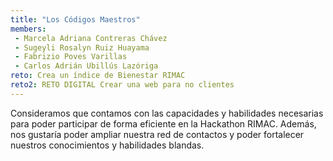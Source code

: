 ```yaml
---
title: "Los Códigos Maestros"
members:
 - Marcela Adriana Contreras Chávez
 - Sugeyli Rosalyn Ruiz Huayama
 - Fabrizio Poves Varillas
 - Carlos Adrián Ubillús Lazóriga
reto: Crea un índice de Bienestar RIMAC
reto2: RETO DIGITAL Crear una web para no clientes
---
```


Consideramos que contamos con las capacidades y habilidades necesarias para poder participar de forma eficiente en la Hackathon RIMAC. Además, nos gustaría poder ampliar nuestra red de contactos y poder fortalecer nuestros conocimientos y habilidades blandas.